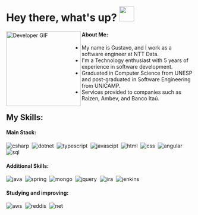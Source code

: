 # Hey there, what's up? <img src="https://github.com/TheDudeThatCode/TheDudeThatCode/blob/master/Assets/Hi.gif" width="40px">

<div>
  <img align="left" alt="Developer GIF" src="https://github.com/TheDudeThatCode/TheDudeThatCode/blob/master/Assets/Developer.gif" width="200"/>

  #### About Me:
  - My name is Gustavo, and I work as a software engineer at NTT Data.
  - I'm a Technology enthusiast with 5 years of experience in software development.
  - Graduated in Computer Science from UNESP and post-graduated in Software Engineering from UNICAMP.
  - Services provided to companies such as Raízen, Ambev, and Banco Itaú.
</div>

## My Skills:
#### Main Stack:
![csharp](https://img.shields.io/badge/C%23-239120?style=for-the-badge&logo=csharp&logoColor=white)&nbsp;
![dotnet](https://img.shields.io/badge/.NET-512BD4?style=for-the-badge&logo=dotnet&logoColor=white)&nbsp;
![typescript](https://img.shields.io/badge/TypeScript-007ACC?style=for-the-badge&logo=typescript&logoColor=white)&nbsp;
![javascipt](https://img.shields.io/badge/JavaScript-323330?style=for-the-badge&logo=javascript&logoColor=F7DF1E)&nbsp;
![html](https://img.shields.io/badge/HTML5-E34F26?style=for-the-badge&logo=html5&logoColor=white)&nbsp;
![css](https://img.shields.io/badge/CSS3-1572B6?style=for-the-badge&logo=css3&logoColor=white)&nbsp;
![angular](https://img.shields.io/badge/Angular-DD0031?style=for-the-badge&logo=angular&logoColor=white)&nbsp;
![sql](https://img.shields.io/badge/Microsoft%20SQL%20Server-CC2927?style=for-the-badge&logo=microsoft%20sql%20server&logoColor=white)&nbsp;

#### Additional Skills:
![java](https://img.shields.io/badge/Java-ED8B00?style=for-the-badge&logo=openjdk&logoColor=white)&nbsp;
![spring](https://img.shields.io/badge/Spring-6DB33F?style=for-the-badge&logo=spring&logoColor=white)&nbsp;
![mongo](https://img.shields.io/badge/MongoDB-4EA94B?style=for-the-badge&logo=mongodb&logoColor=white)&nbsp;
![jquery](https://img.shields.io/badge/jQuery-0769AD?style=for-the-badge&logo=jquery&logoColor=white)&nbsp;
![jira](https://img.shields.io/badge/Jira-0052CC?style=for-the-badge&logo=Jira&logoColor=white)&nbsp;
![jenkins](https://img.shields.io/badge/Jenkins-D24939?style=for-the-badge&logo=Jenkins&logoColor=white)&nbsp;

#### Studying and improving:
![aws](https://img.shields.io/badge/Amazon_AWS-FF9900?style=for-the-badge&logo=amazonaws&logoColor=white)&nbsp;
![reddis](https://img.shields.io/badge/redis-CC0000.svg?&style=for-the-badge&logo=redis&logoColor=white)&nbsp;
![net](https://img.shields.io/badge/.NET-512BD4?style=for-the-badge&logo=dotnet&logoColor=white)&nbsp;

